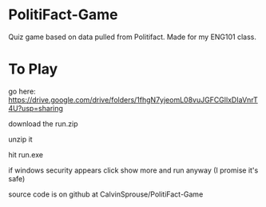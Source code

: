 # PolitiFact-Game
Quiz game based on data pulled from Politifact. Made for my ENG101 class.

# To Play
go here: https://drive.google.com/drive/folders/1fhgN7yjeomL08vuJGFCGIlxDIaVnrT4U?usp=sharing

download the run.zip

unzip it

hit run.exe

if windows security appears click show more and run anyway (I promise it's safe)

source code is on github at CalvinSprouse/PolitiFact-Game
